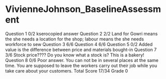 # VivienneJohnson_BaselineAssessment
Question 1 0/2
kserocopied answer
Question 2 2/2
Land for Gowri means the she needs a location for the shop; labour means the she needs workforce to sew
Question 3 6/6
Question 4 6/6
Question 5 0/2
Added value is the difference between price and materials bought-in
Question 7 3/6
Stock price???? Do you know what a stock is? This is a bakery!
Question 8 0/6
Poor answer. You can not be in several places at the same time. You are supposed to leave the workers carry out their job while you take care about your customers.
Total Score 17/34 Grade 0

